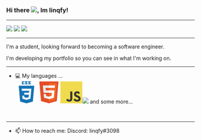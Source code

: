 ### Hi there <img src="https://raw.githubusercontent.com/MartinHeinz/MartinHeinz/master/wave.gif" width="20">, Im linqfy! 
---
<img src="https://img.shields.io/badge/OS-Win%2011-brightgreen"> <img src="https://img.shields.io/github/followers/linqfy?label=Cool%20people&style=social"> <img src="https://img.shields.io/website?label=Portfolio&url=https%3A%2F%2Fshields.io">

---

I'm a student, looking forward to becoming a software engineer. 

I'm developing my portfolio so you can see in what I'm working on.

---

- 💻 My languages ... <br>
<img src="https://github.com/devicons/devicon/blob/master/icons/css3/css3-plain-wordmark.svg" width="60"><img src="https://github.com/devicons/devicon/blob/master/icons/html5/html5-original.svg" width="60"><img src="https://github.com/devicons/devicon/blob/master/icons/javascript/javascript-original.svg" width="60"><img src="https://icons-for-free.com/iconfiles/png/512/python+plain-1324760559810704105.png" width="60"> and some more... 
<br>

---

- 📫 How to reach me:
Discord: linqfy#3098
<!--
**linqfy/linqfy** is a ✨ _special_ ✨ repository because its `README.md` (this file) appears on your GitHub profile.

Here are some ideas to get you started:

- 🔭 I’m currently working on ...
- 🌱 I’m currently learning ...
- 👯 I’m looking to collaborate on ...
- 🤔 I’m looking for help with ...
- 💬 Ask me about ...
- 📫 How to reach me: ...
- 😄 Pronouns: ...
- ⚡ Fun fact: ...
-->
